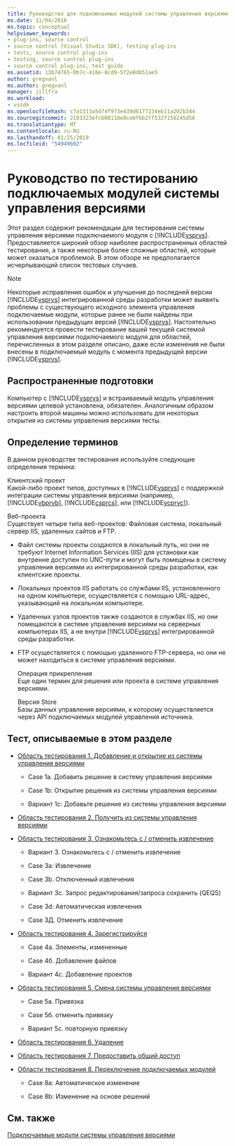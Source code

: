 ```yaml
---
title: Руководство для подключаемых модулей системы управления версиями тестирования | Документация Майкрософт
ms.date: 11/04/2016
ms.topic: conceptual
helpviewer_keywords:
- plug-ins, source control
- source control [Visual Studio SDK], testing plug-ins
- tests, source control plug-ins
- testing, source control plug-ins
- source control plug-ins, test guide
ms.assetid: 13b74765-0b7c-418e-8cd9-5f2e8db51ae5
author: gregvanl
ms.author: gregvanl
manager: jillfra
ms.workload:
- vssdk
ms.openlocfilehash: c7a1313a5d74f973e439d6177234eb11a202b344
ms.sourcegitcommit: 2193323efc608118e0ce6f6b2ff532f158245d56
ms.translationtype: MT
ms.contentlocale: ru-RU
ms.lasthandoff: 01/25/2019
ms.locfileid: "54949692"
---
```

# <a name="test-guide-for-source-control-plug-ins"></a>Руководство по тестированию подключаемых модулей системы управления версиями
Этот раздел содержит рекомендации для тестирования системы управления версиями подключаемого модуля с [!INCLUDE[vsprvs](../../code-quality/includes/vsprvs_md.md)]. Предоставляется широкий обзор наиболее распространенных областей тестирования, а также некоторые более сложные областей, которые может оказаться проблемой. В этом обзоре не предполагается исчерпывающий список тестовых случаев.  
  
> [!NOTE]
>  Некоторые исправления ошибок и улучшения до последней версии [!INCLUDE[vsprvs](../../code-quality/includes/vsprvs_md.md)] интегрированной среды разработки может выявить проблемы с существующего исходного элемента управления подключаемые модули, которые ранее не были найдены при использовании предыдущих версий [!INCLUDE[vsprvs](../../code-quality/includes/vsprvs_md.md)]. Настоятельно рекомендуется провести тестирование вашей текущей системой управления версиями подключаемого модуля для областей, перечисленных в этом разделе описано, даже если изменения не были внесены в подключаемый модуль с момента предыдущей версии [!INCLUDE[vsprvs](../../code-quality/includes/vsprvs_md.md)].  
  
## <a name="common-preparation"></a>Распространенные подготовки  
 Компьютер с [!INCLUDE[vsprvs](../../code-quality/includes/vsprvs_md.md)] и встраиваемый модуль управления версиями целевой установлена, обязателен. Аналогичным образом настроить второй машины можно использовать для некоторых открытия из системы управления версиями тесты.  
  
## <a name="definition-of-terms"></a>Определение терминов  
 В данном руководстве тестирования используйте следующие определения термина:  
  
 Клиентский проект  
 Какой-либо проект типов, доступных в [!INCLUDE[vsprvs](../../code-quality/includes/vsprvs_md.md)] с поддержкой интеграции системы управления версиями (например, [!INCLUDE[vbprvb](../../code-quality/includes/vbprvb_md.md)], [!INCLUDE[csprcs](../../data-tools/includes/csprcs_md.md)], или [!INCLUDE[vcprvc](../../code-quality/includes/vcprvc_md.md)]).  
  
 Веб-проекта  
 Существует четыре типа веб-проектов: Файловая система, локальный сервер IIS, удаленных сайтов и FTP.  
  
- Файл системы проекты создаются в локальный путь, но они не требуют Internet Information Services (IIS) для установки как внутренне доступен по UNC-пути и могут быть помещены в систему управления версиями из интегрированной среды разработки, как клиентские проекты.  
  
- Локальных проектов IIS работать со службами IIS, установленного на одном компьютере, осуществляется с помощью URL-адрес, указывающий на локальном компьютере.  
  
- Удаленных узлов проектов также создаются в службах IIS, но они помещаются в системе управления версиями на серверных компьютерах IIS, а не внутри [!INCLUDE[vsprvs](../../code-quality/includes/vsprvs_md.md)] интегрированной среды разработки.  
  
- FTP осуществляется с помощью удаленного FTP-сервера, но они не может находиться в системе управления версиями.  
  
  Операция прикрепления  
  Еще один термин для решения или проекта в системе управления версиями.  
  
  Версия Store  
  Базы данных управления версиями, к которому осуществляется через API подключаемых модулей управления источника.  
  
## <a name="test-areas-covered-in-this-section"></a>Тест, описываемые в этом разделе  
  
-   [Область тестирования 1. Добавление и открытие из системы управления версиями](../../extensibility/internals/test-area-1-add-to-open-from-source-control.md)  
  
    -   Case 1a. Добавить решение в систему управления версиями  
  
    -   Case 1b: Открытие решения из системы управления версиями  
  
    -   Вариант 1c: Добавьте решение из системы управления версиями  
  
-   [Область тестирования 2. Получить из системы управления версиями](../../extensibility/internals/test-area-2-get-from-source-control.md)  
  
-   [Область тестирования 3. Ознакомьтесь с / отменить извлечение](../../extensibility/internals/test-area-3-check-out-undo-checkout.md)  
  
    -   Вариант 3. Ознакомьтесь с / отменить извлечение  
  
    -   Case 3a: Извлечение  
  
    -   Case 3b. Отключенный извлечения  
  
    -   Вариант 3c. Запрос редактирования/запроса сохранить (QEQS)  
  
    -   Case 3d: Автоматическая извлечения  
  
    -   Case 3Д. Отменить извлечение  
  
-   [Область тестирования 4. Зарегистрируйся](../../extensibility/internals/test-area-4-check-in.md)  
  
    -   Case 4а. Элементы, измененные  
  
    -   Case 4б. Добавление файлов  
  
    -   Вариант 4c. Добавление проектов  
  
-   [Область тестирования 5. Смена системы управления версиями](../../extensibility/internals/test-area-5-change-source-control.md)  
  
    -   Case 5а. Привязка  
  
    -   Case 5б. отменить привязку  
  
    -   Вариант 5c. повторную привязку  
  
-   [Область тестирования 6. Удаление](../../extensibility/internals/test-area-6-delete.md)  
  
-   [Область тестирования 7. Предоставить общий доступ](../../extensibility/internals/test-area-7-share.md)  
  
-   [Области тестирования 8. Переключение подключаемых модулей](../../extensibility/internals/test-area-8-plug-in-switching.md)  
  
    -   Case 8a: Автоматическое изменение  
  
    -   Case 8b: Изменение на основе решений  
  
## <a name="see-also"></a>См. также  
 [Подключаемые модули системы управления версиями](../../extensibility/source-control-plug-ins.md)